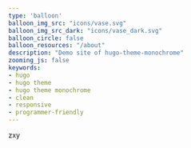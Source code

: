 ```yaml
---
type: 'balloon'
balloon_img_src: "icons/vase.svg"
balloon_img_src_dark: "icons/vase_dark.svg"
balloon_circle: false
balloon_resources: "/about"
description: "Demo site of hugo-theme-monochrome"
zooming_js: false
keywords:
- hugo
- hugo theme
- hugo theme monochrome
- clean
- responsive
- programmer-friendly
---
```

zxy
